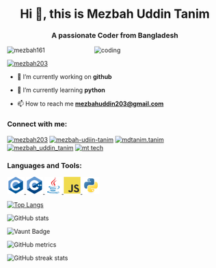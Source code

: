 
<h1 align="center">Hi 👋, this is Mezbah Uddin Tanim</h1>
<h3 align="center">A passionate Coder from Bangladesh</h3>

<img align="right" alt="coding" width="300" src="https://th.bing.com/th/id/OIP.iz36BMvdF7uKHxbB5a6RgAHaHa?pid=ImgDet&w=185&h=185&c=7&dpr=1.1">
<p align="left"> <img src="https://komarev.com/ghpvc/?username=mezbah161&label=Profile%20views&color=0e75b6&style=flat" alt="mezbah161" /> </p>

<p align="left"> <a href="https://twitter.com/mezbah203" target="blank"><img src="https://img.shields.io/twitter/follow/mezbah203?logo=twitter&style=for-the-badge" alt="mezbah203" /></a> </p>

- 🔭 I’m currently working on **github**

- 🌱 I’m currently learning **python**

- 📫 How to reach me **mezbahuddin203@gmail.com**

<h3 align="left">Connect with me:</h3>
<p align="left">
<a href="https://twitter.com/mezbah203" target="blank"><img align="center" src="https://raw.githubusercontent.com/rahuldkjain/github-profile-readme-generator/master/src/images/icons/Social/twitter.svg" alt="mezbah203" height="30" width="40" /></a>
<a href="https://linkedin.com/in/mezbah-udiin-tanim" target="blank"><img align="center" src="https://raw.githubusercontent.com/rahuldkjain/github-profile-readme-generator/master/src/images/icons/Social/linked-in-alt.svg" alt="mezbah-udiin-tanim" height="30" width="40" /></a>
<a href="https://fb.com/mdtanim.tanim" target="blank"><img align="center" src="https://raw.githubusercontent.com/rahuldkjain/github-profile-readme-generator/master/src/images/icons/Social/facebook.svg" alt="mdtanim.tanim" height="30" width="40" /></a>
<a href="https://instagram.com/mezbah_uddin_tanim" target="blank"><img align="center" src="https://raw.githubusercontent.com/rahuldkjain/github-profile-readme-generator/master/src/images/icons/Social/instagram.svg" alt="mezbah_uddin_tanim" height="30" width="40" /></a>
<a href="https://www.youtube.com/c/@Md.MezbahUddinTanim" target="blank"><img align="center" src="https://raw.githubusercontent.com/rahuldkjain/github-profile-readme-generator/master/src/images/icons/Social/youtube.svg" alt="mt tech" height="30" width="40" /></a>
</p>

<h3 align="left">Languages and Tools:</h3>
<p align="left"> <a href="https://www.cprogramming.com/" target="_blank" rel="noreferrer"> <img src="https://raw.githubusercontent.com/devicons/devicon/master/icons/c/c-original.svg" alt="c" width="40" height="40"/> </a> <a href="https://www.w3schools.com/cpp/" target="_blank" rel="noreferrer"> <img src="https://raw.githubusercontent.com/devicons/devicon/master/icons/cplusplus/cplusplus-original.svg" alt="cplusplus" width="40" height="40"/> </a> <a href="https://www.java.com" target="_blank" rel="noreferrer"> <img src="https://raw.githubusercontent.com/devicons/devicon/master/icons/java/java-original.svg" alt="java" width="40" height="40"/> </a> <a href="https://developer.mozilla.org/en-US/docs/Web/JavaScript" target="_blank" rel="noreferrer"> <img src="https://raw.githubusercontent.com/devicons/devicon/master/icons/javascript/javascript-original.svg" alt="javascript" width="40" height="40"/> </a> <a href="https://www.python.org" target="_blank" rel="noreferrer"> <img src="https://raw.githubusercontent.com/devicons/devicon/master/icons/python/python-original.svg" alt="python" width="40" height="40"/> </a> </p>

[![Top Langs](https://github-readme-stats.vercel.app/api/top-langs/?username=ererer)](https://github.com/anuraghazra/github-readme-stats)

![GitHub stats](https://github-readme-stats.vercel.app/api?username=ererer&show_icons=true)  

![Vaunt Badge](https://api.vaunt.dev/v1/github/entities/ererer/contributions?format=svg&private=false)  

![GitHub metrics](https://metrics.lecoq.io/ererer)  

![GitHub streak stats](https://streak-stats.demolab.com/?user=ererer)  

